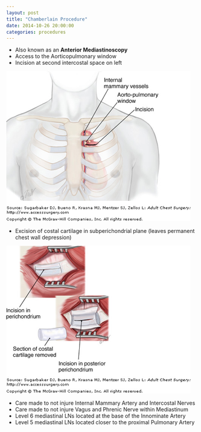 ```yaml
---
layout: post
title: "Chamberlain Procedure"
date: 2014-10-26 20:00:00
categories: procedures
---
```

* Also known as an **Anterior Mediastinoscopy**
* Access to the Aorticopulmonary window
* Incision at second intercostal space on left

<img src="/assets/2014-09-28-cardiothoracic-facts/Chamberlain_1.jpeg" alt="chamberlain_1" class="center">

* Excision of costal cartilage in subperichondrial plane (leaves permanent chest wall depression)

<img src="/assets/2014-09-28-cardiothoracic-facts/Chamberlain_2.jpeg" alt="chamberlain_2" class="center">

* Care made to not injure Internal Mammary Artery and Intercostal Nerves
* Care made to not injure Vagus and Phrenic Nerve within Mediastinum
* Level 6 mediastinal LNs located at the base of the Innominate Artery
* Level 5 mediastinal LNs located closer to the proximal Pulmonary Artery
